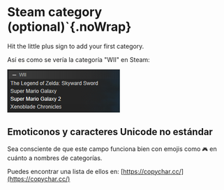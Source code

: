 # Steam category (optional)`{.noWrap}

Hit the little plus sign to add your first category.

Así es como se vería la categoría "WII" en Steam:

![steamCategory](../../../assets/images/category-example.png)

## Emoticonos y caracteres Unicode no estándar
Sea consciente de que este campo funciona bien con emojis como `🎮` en cuánto a nombres de categorías.

Puedes encontrar una lista de ellos en: [https://copychar.cc/](https://copychar.cc/)
